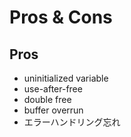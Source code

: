 # Pros & Cons

## Pros

- uninitialized variable
- use-after-free
- double free
- buffer overrun
- エラーハンドリング忘れ
